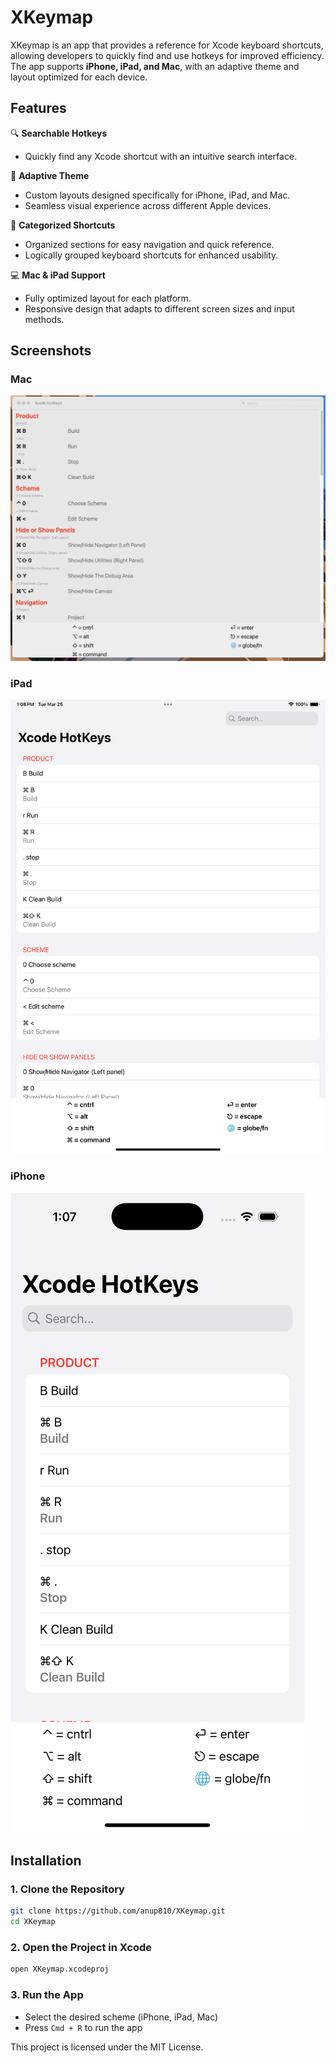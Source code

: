 # XKeymap

XKeymap is an app that provides a reference for Xcode keyboard shortcuts, allowing developers to quickly find and use hotkeys for improved efficiency. The app supports **iPhone, iPad, and Mac**, with an adaptive theme and layout optimized for each device.

## Features

🔍 **Searchable Hotkeys**
- Quickly find any Xcode shortcut with an intuitive search interface.

🎨 **Adaptive Theme**
- Custom layouts designed specifically for iPhone, iPad, and Mac.
- Seamless visual experience across different Apple devices.

📌 **Categorized Shortcuts**
- Organized sections for easy navigation and quick reference.
- Logically grouped keyboard shortcuts for enhanced usability.

💻 **Mac & iPad Support**
- Fully optimized layout for each platform.
- Responsive design that adapts to different screen sizes and input methods.

## Screenshots

### Mac
![Mac Screenshot](XKeymap/Screenshots/mac.png)

### iPad
![iPad Screenshot](XKeymap/Screenshots/ipad.png)

### iPhone
![iPhone Screenshot](XKeymap/Screenshots/iphone.png)

## Installation

### 1. Clone the Repository

```bash
git clone https://github.com/anup810/XKeymap.git
cd XKeymap
```

### 2. Open the Project in Xcode

```bash
open XKeymap.xcodeproj
```

### 3. Run the App

- Select the desired scheme (iPhone, iPad, Mac)
- Press `Cmd + R` to run the app

This project is licensed under the MIT License. 


